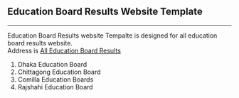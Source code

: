 ## Education Board Results Website Template
---
Education Board Results website Tempalte is designed for all education board results website.   
Address is  [All Education Board Results](https://alleducationboardresults.com/)   

   
   
1. Dhaka Education Board
2. Chittagong Education Board
3. Comilla Education Boards
4. Rajshahi Education Board